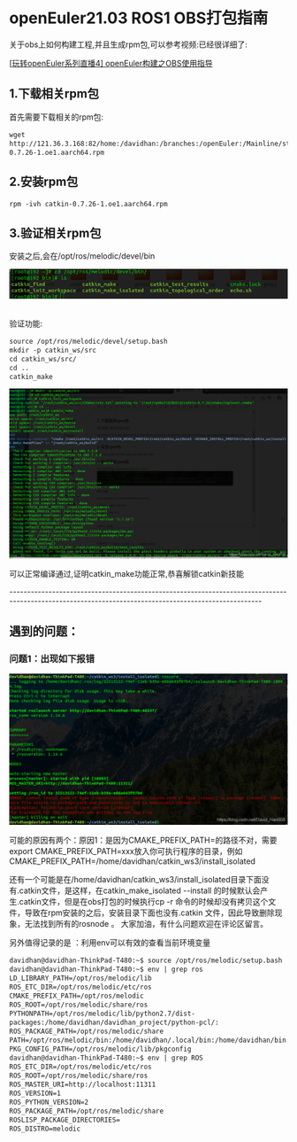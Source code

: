 # openEuler21.03 ROS1 OBS打包指南

 关于obs上如何构建工程,并且生成rpm包,可以参考视频:已经很详细了:

[[玩转openEuler系列直播4\] openEuler构建之OBS使用指导](https://www.bilibili.com/video/BV1YK411H7E2?from=search&seid=18120875301555648408)

## 1.下载相关rpm包

首先需要下载相关的rpm包:

```
wget http://121.36.3.168:82/home:/davidhan:/branches:/openEuler:/Mainline/standard_aarch64/aarch64/catkin-0.7.26-1.oe1.aarch64.rpm
```

## 2.安装rpm包

```
rpm -ivh catkin-0.7.26-1.oe1.aarch64.rpm
```

## 3.验证相关rpm包

安装之后,会在/opt/ros/melodic/devel/bin

![img](pics/ros-install-4.png)![点击并拖拽以移动](data:image/gif;base64,R0lGODlhAQABAPABAP///wAAACH5BAEKAAAALAAAAAABAAEAAAICRAEAOw==)

验证功能:

```
source /opt/ros/melodic/devel/setup.bash
mkdir -p catkin_ws/src
cd catkin_ws/src/
cd ..
catkin_make
```

![img](pics/ros-install-6.png)

可以正常编译通过,证明catkin_make功能正常,恭喜解锁catkin新技能

\-----------------------------------------------------------------------------------------------------------------------------------------------------

## 遇到的问题：

### 问题1：出现如下报错

![img](pics/ros-install-7.png)

可能的原因有两个：原因1：是因为CMAKE_PREFIX_PATH=的路径不对，需要export CMAKE_PREFIX_PATH=xxx放入你可执行程序的目录，例如CMAKE_PREFIX_PATH=/home/davidhan/catkin_ws3/install_isolated

还有一个可能是在/home/davidhan/catkin_ws3/install_isolated目录下面没有.catkin文件，是这样，在catkin_make_isolated --install 的时候默认会产生.catkin文件，但是在obs打包的时候执行cp -r 命令的时候却没有拷贝这个文件，导致在rpm安装的之后，安装目录下面也没有.catkin 文件，因此导致删除现象，无法找到所有的rosnode 。 大家加油，有什么问题欢迎在评论区留言。

另外值得记录的是 ：利用env可以有效的查看当前环境变量

```
davidhan@davidhan-ThinkPad-T480:~$ source /opt/ros/melodic/setup.bash 
davidhan@davidhan-ThinkPad-T480:~$ env | grep ros
LD_LIBRARY_PATH=/opt/ros/melodic/lib
ROS_ETC_DIR=/opt/ros/melodic/etc/ros
CMAKE_PREFIX_PATH=/opt/ros/melodic
ROS_ROOT=/opt/ros/melodic/share/ros
PYTHONPATH=/opt/ros/melodic/lib/python2.7/dist-packages:/home/davidhan/davidhan_project/python-pcl/:
ROS_PACKAGE_PATH=/opt/ros/melodic/share
PATH=/opt/ros/melodic/bin:/home/davidhan/.local/bin:/home/davidhan/bin:/usr/local/sbin:/usr/local/bin:/usr/sbin:/usr/bin:/sbin:/bin:/usr/games:/usr/local/games:/snap/bin
PKG_CONFIG_PATH=/opt/ros/melodic/lib/pkgconfig
davidhan@davidhan-ThinkPad-T480:~$ env | grep ROS
ROS_ETC_DIR=/opt/ros/melodic/etc/ros
ROS_ROOT=/opt/ros/melodic/share/ros
ROS_MASTER_URI=http://localhost:11311
ROS_VERSION=1
ROS_PYTHON_VERSION=2
ROS_PACKAGE_PATH=/opt/ros/melodic/share
ROSLISP_PACKAGE_DIRECTORIES=
ROS_DISTRO=melodic
```

